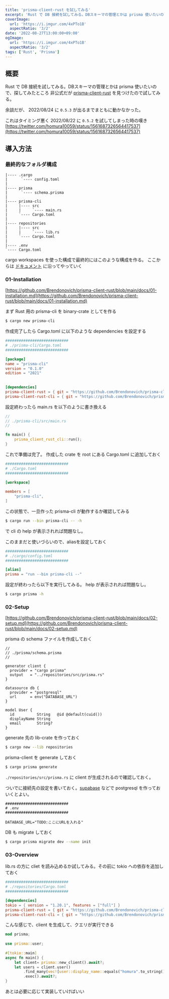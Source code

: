 ```yaml
---
title: 'prisma-client-rust を試してみる'
excerpt: 'Rust で DB 接続を試してみる。DBスキーマの管理とかは prisma 使いたいので、探してみたところ 非公式だが prisma-client-rust を見つけたので試してみる'
coverImage: 
  url: 'https://i.imgur.com/4xPTo1B'
  aspectRatio: '3/2'
date: '2022-08-27T13:00:00+09:00'
ogImage:
  url: 'https://i.imgur.com/4xPTo1B'
  aspectRatio: '3/2'
tags: ['Rust', 'Prisma']
---
```

  
## 概要

Rust で DB 接続を試してみる。DBスキーマの管理とかは prisma 使いたいので、探してみたところ 非公式だが [prisma-client-rust](https://github.com/Brendonovich/prisma-client-rust) を見つけたので試してみる。

余談だが、 2022/08/24 に `0.5.3` が出るまでまともに動かなかった。

これはタイミング悪く 2022/08/22 に  `0.5.2`  を試してしまった時の嘆き
[https://twitter.com/homura10059/status/1561687326564417537](https://twitter.com/homura10059/status/1561687326564417537)

## 導入方法

### 最終的なフォルダ構成

```text
|---- .cargo
|      `---- config.toml
|
|---- prisma
|      `---- schema.prisma
|
|---- prisma-cli  
|     |---- src
|     |     `---- main.rs
|     `---- Cargo.toml
|
|---- repositories
|     |---- src
|     |     `---- lib.rs
|     `---- Cargo.toml
|
|---- .env
`---- Cargo.toml
```

cargo workspaces を使った構成で最終的にはこのような構成を作る。
ここからは [ドキュメント](https://github.com/Brendonovich/prisma-client-rust/tree/main/docs) に沿ってやっていく

### 01-Installation

[https://github.com/Brendonovich/prisma-client-rust/blob/main/docs/01-installation.md](https://github.com/Brendonovich/prisma-client-rust/blob/main/docs/01-installation.md)

まず Rust 用の prisma-cli  を binary-crate としてを作る
```sh
$ cargo new prisma-cli 
```

作成完了したら Cargo.toml に以下のような dependencies を設定する

```toml
############################
# ./prisma-cli/Cargo.toml
############################

[package]  
name = "prisma-cli"  
version = "0.1.0"  
edition = "2021"  
  
  
[dependencies]  
prisma-client-rust = { git = "https://github.com/Brendonovich/prisma-client-rust", tag = "0.5.3" }  
prisma-client-rust-cli = { git = "https://github.com/Brendonovich/prisma-client-rust", tag = "0.5.3" }
```

設定終わったら main.rs を以下のように書き換える

```rust
//
// ./prisma-cli/src/main.rs
//

fn main() {  
    prisma_client_rust_cli::run();  
}
```

これで準備は完了。
作成した crate を root にある Cargo.toml に追加しておく

```toml
############################
# ./Cargo.toml
############################

[workspace]  
  
members = [  
    "prisma-cli",  
]
```

この状態で、一旦作った prisma-cli が動作するか確認してみる
```sh 
$ cargo run --bin prisma-cli -- -h
```
で cli の help が表示されれば問題なし。

このままだと使いづらいので、aliasを設定しておく
```toml
############################
# ./cargo/config.toml
############################

[alias]  
prisma = "run --bin prisma-cli --"
```
設定が終わったら以下を実行してみる。 help が表示されれば問題なし。

```sh
$ cargo prisma -h
```

### 02-Setup

[https://github.com/Brendonovich/prisma-client-rust/blob/main/docs/02-setup.md](https://github.com/Brendonovich/prisma-client-rust/blob/main/docs/02-setup.md)

prisma の schema ファイルを作成しておく
```
//
// ./prisma/schema.prisma
//

generator client {  
  provider = "cargo prisma"  
  output   = "../repositories/src/prisma.rs"  
}  
  
datasource db {  
  provider = "postgresql"  
  url      = env("DATABASE_URL")  
}  
  
model User {  
  id          String   @id @default(cuid())  
  displayName String  
  email       String?  
}
```

generate 先の lib-crate を作っておく
```sh
$ cargo new --lib repositories 
```

prisma-client を generate しておく
```sh
$ cargo prisma generate
```
`./repositories/src/prisma.rs` に client が生成されるので確認しておく。

ついでに接続先の設定を書いておく。[supabase](https://supabase.com/) などで postgresql を作っておいくとよい。
```
############################
# .env
############################
  
DATABASE_URL="TODO:ここにURLを入れる"
```

DB も migrate しておく
```sh
$ cargo prisma migrate dev --name init 
```

### 03-Overview


lib.rs の方に cliet を読み込めるか試してみる。その前に tokio への依存を追加しておく
```toml
############################
# ./repositories/Cargo.toml
############################

[dependencies]  
tokio = { version = "1.20.1", features = ["full"] }
prisma-client-rust = { git = "https://github.com/Brendonovich/prisma-client-rust", tag = "0.5.3" }  
prisma-client-rust-cli = { git = "https://github.com/Brendonovich/prisma-client-rust", tag = "0.5.3" }
```

こんな感じで、client を生成して、クエリが実行できる
```rust
mod prisma;  
  
use prisma::user;  
  
#[tokio::main]  
async fn main() {  
    let client= prisma::new_client().await?;  
    let users = client.user()  
        .find_many(vec![user::display_name::equals("homura".to_string())])  
        .exec().await?;  
}
```

あとは必要に応じて実装していけばいい